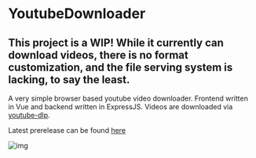 ﻿# YoutubeDownloader

## This project is a WIP! While it currently can download videos, there is no format customization, and the file serving system is lacking, to say the least.

A very simple browser based youtube video downloader. Frontend written in Vue and backend written in ExpressJS. Videos are downloaded via [youtube-dlp](https://github.com/yt-dlp/yt-dlp).

Latest prerelease can be found [here](https://github.com/TheBozzz34/YoutubeDownloader/releases/tag/1.0)

![img](https://cdn.upload.systems/uploads/zUn9gUlj.png)
